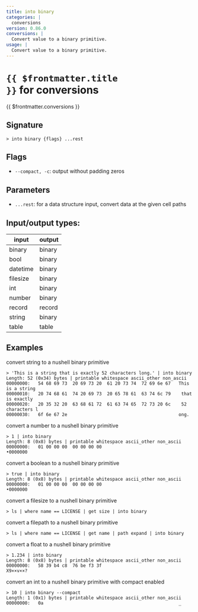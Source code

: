 ```yaml
---
title: into binary
categories: |
  conversions
version: 0.86.0
conversions: |
  Convert value to a binary primitive.
usage: |
  Convert value to a binary primitive.
---
```

<!-- This file is automatically generated. Please edit the command in https://github.com/nushell/nushell instead. -->

# <code>{{ $frontmatter.title }}</code> for conversions

<div class='command-title'>{{ $frontmatter.conversions }}</div>

## Signature

```> into binary {flags} ...rest```

## Flags

 -  `--compact, -c`: output without padding zeros

## Parameters

 -  `...rest`: for a data structure input, convert data at the given cell paths


## Input/output types:

| input    | output |
| -------- | ------ |
| binary   | binary |
| bool     | binary |
| datetime | binary |
| filesize | binary |
| int      | binary |
| number   | binary |
| record   | record |
| string   | binary |
| table    | table  |
## Examples

convert string to a nushell binary primitive
```nu
> 'This is a string that is exactly 52 characters long.' | into binary
Length: 52 (0x34) bytes | printable whitespace ascii_other non_ascii
00000000:   54 68 69 73  20 69 73 20  61 20 73 74  72 69 6e 67   This is a string
00000010:   20 74 68 61  74 20 69 73  20 65 78 61  63 74 6c 79    that is exactly
00000020:   20 35 32 20  63 68 61 72  61 63 74 65  72 73 20 6c    52 characters l
00000030:   6f 6e 67 2e                                          ong.

```

convert a number to a nushell binary primitive
```nu
> 1 | into binary
Length: 8 (0x8) bytes | printable whitespace ascii_other non_ascii
00000000:   01 00 00 00  00 00 00 00                             •0000000

```

convert a boolean to a nushell binary primitive
```nu
> true | into binary
Length: 8 (0x8) bytes | printable whitespace ascii_other non_ascii
00000000:   01 00 00 00  00 00 00 00                             •0000000

```

convert a filesize to a nushell binary primitive
```nu
> ls | where name == LICENSE | get size | into binary

```

convert a filepath to a nushell binary primitive
```nu
> ls | where name == LICENSE | get name | path expand | into binary

```

convert a float to a nushell binary primitive
```nu
> 1.234 | into binary
Length: 8 (0x8) bytes | printable whitespace ascii_other non_ascii
00000000:   58 39 b4 c8  76 be f3 3f                             X9××v××?

```

convert an int to a nushell binary primitive with compact enabled
```nu
> 10 | into binary --compact
Length: 1 (0x1) bytes | printable whitespace ascii_other non_ascii
00000000:   0a                                                   _

```
